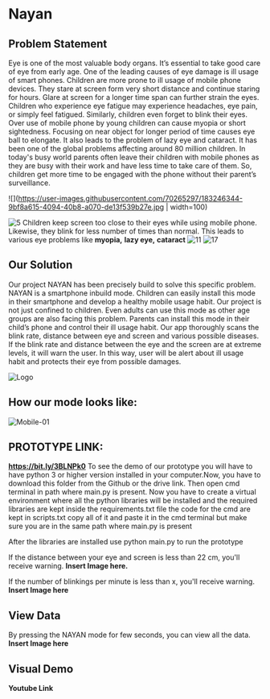 # Nayan
## Problem Statement
Eye is one of the most valuable body organs. It’s essential to take good care of eye from early age. One of the leading causes of eye damage is ill usage of smart phones. Children are more prone to ill usage of mobile phone devices. They stare at screen form very short distance and continue staring for hours. Glare at screen for a longer time span can further strain the eyes. Children who experience eye fatigue may experience headaches, eye pain, or simply feel fatigued. Similarly, children even forget to blink their eyes. Over use of mobile phone by young children can cause myopia or short sightedness. Focusing on near object for longer period of time causes eye ball to elongate. It also leads to the problem of lazy eye and cataract. It has been one of the global problems affecting around 80 million children. In today's busy world parents often leave their children with mobile phones as they are busy with their work and have less time to take care of them. So, children get more time to be engaged with the phone without their parent’s surveillance.

![](https://user-images.githubusercontent.com/70265297/183246344-9bf8a615-4094-40b8-a070-de13f539b27e.jpg | width=100)

![5](https://user-images.githubusercontent.com/70265297/183246344-9bf8a615-4094-40b8-a070-de13f539b27e.jpg)
Children keep screen too close to their eyes while using mobile phone. Likewise, they blink for less number of times than normal. This leads to various eye problems like **myopia,** **lazy eye,** **cataract**
![11](https://user-images.githubusercontent.com/70265297/183246350-203ae64b-b017-489a-bd2a-ae07a9d6d294.jpg)
![17](https://user-images.githubusercontent.com/70265297/183246351-4f6b05bf-5171-476e-95c3-4a7028f3a262.JPG)


## Our Solution
Our project NAYAN has been precisely build to solve this specific problem. NAYAN is a smartphone inbuild mode. Children can easily install this mode in their smartphone and develop a healthy mobile usage habit. Our project is not just confined to children. Even adults can use this mode as other age groups are also facing this problem. Parents can install this mode in their child’s phone and control their ill usage habit. Our app thoroughly scans the blink rate, distance between eye and screen and various possible diseases. If the blink rate and distance between the eye and the screen are at extreme levels, it will warn the user. In this way, user will be alert about ill usage habit and protects their eye from possible damages.

![Logo](https://user-images.githubusercontent.com/70265297/183246383-41476cdd-5b1a-45df-88e3-34d57de08d66.png)
## How our mode looks like:
![Mobile-01](https://user-images.githubusercontent.com/78792620/183123907-43b74287-db7b-4c64-9801-33729d25ecc2.png)

## PROTOTYPE LINK:
**https://bit.ly/3BLNPk0**
To see the demo of our prototype you will have to have python 3 or higher version installed in your computer.Now, you have to download this folder from the Github or the drive link. Then open cmd terminal in path where main.py is present.
Now you have to create a virtual environment where all the python libraries will be installed and the required libraries are kept inside the requirements.txt file
the code for the cmd are kept in scripts.txt
copy all of it and paste it in the cmd terminal but make sure you are in the same path where main.py is present

After the libraries are installed use python main.py to run the prototype



If the distance between your eye and screen is less than 22 cm, you'll receive warning.
**Insert Image here.**

If the number of blinkings per minute is less than x, you'll receive warning.
**Insert Image here**

## View Data
By pressing the NAYAN mode for few seconds, you can view all the data.
**Insert Image here**

## Visual Demo
**Youtube Link** 




